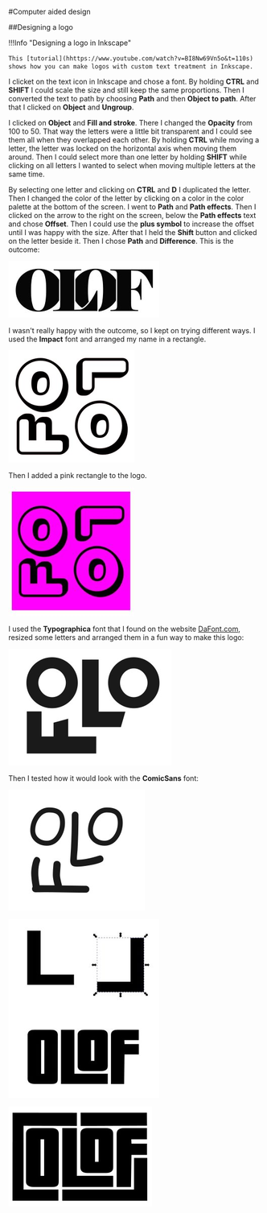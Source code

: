 #Computer aided design

##Designing a logo


!!!Info "Designing a logo in Inkscape"
  
    This [tutorial](hhttps://www.youtube.com/watch?v=BI8Nw69Vn5o&t=110s) shows how you can make logos with custom text treatment in Inkscape.

I clicket on the text icon in Inkscape and chose a font. By holding **CTRL** and **SHIFT** I could scale the size and still keep the same proportions. Then I converted the text to path by choosing **Path** and then **Object to path**. After that I clicked on **Object** and **Ungroup**. 

I clicked on **Object** and **Fill and stroke**. There I changed the **Opacity** from 100 to 50. That way the letters were a little bit transparent and I could see them all when they overlapped each other. By holding **CTRL** while moving a letter, the letter was locked on the horizontal axis when moving them around. Then I could select more than one letter by holding **SHIFT** while clicking on all letters I wanted to select when moving multiple letters at the same time.

By selecting one letter and clicking on **CTRL** and **D** I duplicated the letter. Then I changed the color of the letter by clicking on a color in the color palette at the bottom of the screen. I went to **Path** and **Path effects**. Then I clicked on the arrow to the right on the screen, below the **Path effects** text and chose **Offset**. Then I could use the **plus symbol** to increase the offset until I was happy with the size. After that I held the **Shift** button and clicked on the letter beside it. Then I chose **Path** and **Difference**. This is the outcome:

![Elephant](img/Elephant3.jpg_300X113.jpg)

I wasn't really happy with the outcome, so I kept on trying different ways. I used the **Impact** font and arranged my name in a rectangle. 

![Logo_rectangle](img/Logo_rectangle.jpg)     

Then I added a pink rectangle to the logo.

![Logo_rectangle_pink](img/Logo_rectangle_pink250x257.jpg)

I used the **Typographica** font that I found on the website [DaFont.com](https://www.dafont.com/search.php?q=typographica), resized some letters and arranged them in a fun way to make this logo:

![Typographica](img/Typographica3.jpg)      

Then I tested how it would look with the **ComicSans** font:

![ComicSans](img/ComicSans.jpg) 




![Pricedown](img/Pricedown_c_300x355.jpg)

![Logo_Final](img/Logo_final.jpg)

